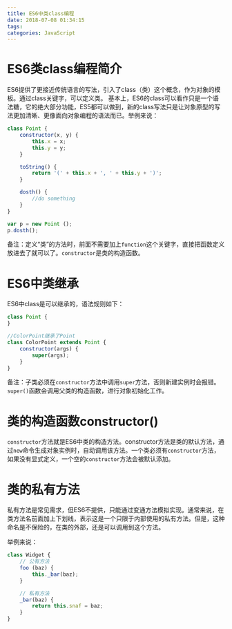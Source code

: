 ```yaml
---
title: ES6中类class编程
date: 2018-07-08 01:34:15
tags:
categories: JavaScript
---
```


# ES6类class编程简介

ES6提供了更接近传统语言的写法，引入了class（类）这个概念，作为对象的模板。通过class关键字，可以定义类。 基本上，ES6的class可以看作只是一个语法糖，它的绝大部分功能，ES5都可以做到，新的class写法只是让对象原型的写法更加清晰、更像面向对象编程的语法而已。举例来说：

```javascript
class Point {
    constructor(x, y) {
        this.x = x;
        this.y = y;
    }

    toString() {
        return '(' + this.x + ', ' + this.y + ')';
    }

    dosth() {
        //do something
    }
}

var p = new Point ();
p.dosth();
```

备注：定义“类”的方法时，前面不需要加上`function`这个关键字，直接把函数定义放进去了就可以了。`constructor`是类的构造函数。

# ES6中类继承

ES6中class是可以继承的，语法规则如下：

```javascript
class Point {
}

//ColorPoint继承了Point
class ColorPoint extends Point {
    constructor(args) {
        super(args);
    }
}
```

备注：子类必须在`constructor`方法中调用`super`方法，否则新建实例时会报错。`super()`函数会调用父类的构造函数，进行对象初始化工作。

# 类的构造函数constructor()

`constructor`方法就是ES6中类的构造方法。constructor方法是类的默认方法，通过`new`命令生成对象实例时，自动调用该方法。一个类必须有`constructor`方法，如果没有显式定义，一个空的`constructor`方法会被默认添加。

# 类的私有方法

私有方法是常见需求，但ES6不提供，只能通过变通方法模拟实现。通常来说，在类方法名前面加上下划线，表示这是一个只限于内部使用的私有方法。但是，这种命名是不保险的，在类的外部，还是可以调用到这个方法。

举例来说：

```javascript
class Widget {
    // 公有方法
    foo (baz) {
        this._bar(baz);
    }

    // 私有方法
    _bar(baz) {
        return this.snaf = baz;
    }
}
```

